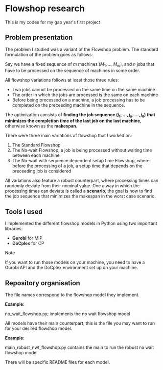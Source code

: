 # Flowshop research
This is my codes for my gap year's first project

## Problem presentation
  The problem I studied was a variant of the Flowshop problem.
  The standard formulation of the problem goes as follows:
  
  Say we have a fixed sequence of $m$ machines $(M_{1}, \ldots, M_{m})$, and $n$ jobs that have to be processed on the sequence of machines in some order.

  All flowshop variations follows at least those three rules:
  - Two jobs cannot be processed on the same time on the same machine
  - The order in which the jobs are processed is the same on each machine
  - Before being processed on a machine, a job processing has to be completed on the preceeding machine in the sequence.

  The optimization consists of **finding the job sequence $(j_{1}, \ldots, j_{k}, \ldots, j_{n})$ that minimizes the completion time of the last job on the last machine**, otherwise known as the **makespan**.

  There were three main variations of flowshop that I worked on:
  1. The Standard Flowshop
  2. The No-wait Flowshop, a job is being processed without waiting time between each machine
  3. The No-wait with sequence dependent setup time Flowshop, where before the processing of a job, a setup time that depends on the preceeding job is considered

  All variations also feature a robust counterpart, where processing times can randomly deviate from their nominal value. One a way in which the processing times can deviate is called a **scenario**, the goal is now to find the job sequence that minimizes the makespan in the worst case scenario.

## Tools I used

  I implemented the different flowshop models in Python using two important libraries:
  - __Gurobi__ for MIP
  - __DoCplex__ for CP

  >[!NOTE]
>If you want to run those models on your machine, you need to have a Gurobi API and the DoCplex environment set up on your machine.
  
## Repository organisation

  The file names correspond to the flowshop model they implement.

  __Example__:
  
  no_wait_flowshop.py; implements the no wait flowshop model

  All models have their main counterpart, this is the file you may want to run for your desired flowshop model.

  __Example__:
  
  main_robust_nwt_flowshop.py contains the main to run the robust no wait flowshop model.

  There will be specific README files for each model.


